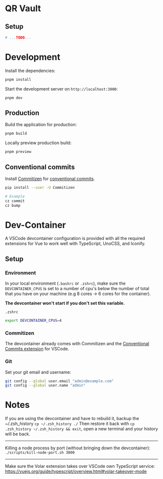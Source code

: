 # QR Vault

## Setup

```bash
# ...TODO...
```

# Development

Install the dependencies:

```bash
pnpm install
```

Start the development server on `http://localhost:3000`:

```bash
pnpm dev
```

## Production

Build the application for production:

```bash
pnpm build
```

Locally preview production build:

```bash
pnpm preview
```

## Conventional commits

Install [Commitizen](https://github.com/commitizen/cz-cli) for [conventional commits](https://www.conventionalcommits.org/en/v1.0.0/).

```bash
pip install --user -U Commitizen

# Example
cz commit
cz bump
```

# Dev-Container

A VSCode devcontainer configuration is provided with all the required extensions for Vue to work well with TypeScript, UnoCSS, and Iconify.

## Setup

### Environment

In your local environment (`.bashrc` or `.zshrc`), make sure the `DEVCONTAINER_CPUS` is set to a number of cpu's below the number of total
that you have on your machine (e.g 8 cores -> 6 cores for the container).

**The devcontainer won't start if you don't set this variable.**

`.zshrc`
```bash
export DEVCONTAINER_CPUS=4
```

### Commitizen
The devcontainer already comes with Commitizen and the [Conventional Commits extension](https://github.com/vivaxy/vscode-conventional-commits) for VSCode.


### Git

Set your git email and username:

```bash
git config --global user.email "admin@example.com"
git config --global user.name "admin"
```

# Notes

If you are using the devcontainer and have to rebuild it, backup the ~/.zsh_history `cp ~/.zsh_history ./`
Then restore it back with `cp .zsh_history ~/.zsh_history && exit`, open a new terminal and your history will be back.

---

Killing a node process by port (without bringing down the devcontainer): `./scripts/kill-node-port.sh 3000`

---

Make sure the Volar extension takes over VSCode own TypeScript service:
https://vuejs.org/guide/typescript/overview.html#volar-takeover-mode
